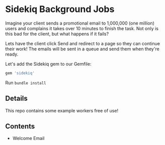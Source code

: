 # Sidekiq Background Jobs

Imagine your client sends a promotional email to 1,000,000 (one million) users and complains it takes over 10 minutes to finish the task.
Not only is this bad for the client, but what happens if it fails?

Lets have the client click Send and redirect to a page so they can continue their work! The emails will be sent in a queue and send them when they're ready.

Let's add the Sidekiq gem to our Gemfile:
```ruby
gem 'sidekiq'
```

Run ```bundle install ```


## Details
This repo contains some example workers free of use! 


## Contents
* Welcome Email
